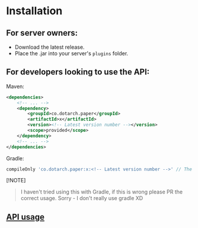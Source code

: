 # Installation
## For server owners:
- Download the latest release.
- Place the .jar into your server's `plugins` folder.

## For developers looking to use the API:
Maven:
```xml
<dependencies>
    <!-- ... -->
    <dependency>
        <groupId>co.dotarch.paper</groupId>
        <artifactId>x</artifactId>
        <version><!-- Latest version number --></version>
        <scope>provided</scope>
    </dependency>
    <!-- ... -->
</dependencies>
```

Gradle:
```groovy
compileOnly 'co.dotarch.paper:x:<!-- Latest version number -->' // The full Spigot server with no shadowing. Requires mavenLocal.
```
[!NOTE]
> I haven't tried using this with Gradle, if this is wrong please PR the correct usage. Sorry - I don't really use gradle XD

## [API usage](usage.md)